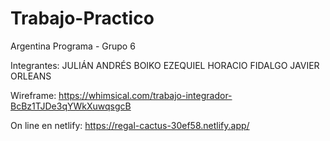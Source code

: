 # Trabajo-Practico
Argentina Programa - Grupo 6

Integrantes:
        JULIÁN ANDRÉS BOIKO
        EZEQUIEL HORACIO FIDALGO
        JAVIER ORLEANS

Wireframe:
https://whimsical.com/trabajo-integrador-BcBz1TJDe3qYWkXuwqsgcB

On line en netlify:
https://regal-cactus-30ef58.netlify.app/
